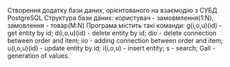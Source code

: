 Створення додатку бази даних, орієнтованого на взаємодію з СУБД PostgreSQL
Структура бази даних: користувач - замовмлення(1:N), замовлення - товар(M:N)
Програма містить такі команди:
g(i,o,u)(id) - get entity by id;
d(i,o,u)(id) - delete entity by id;
dio - delete connection between order and item;
iio - adding connection between order and item;
u(i,o,u)(id) - update entity by id;
i(i,o,u) - insert entity;
s - search;
Gall - generation of values.